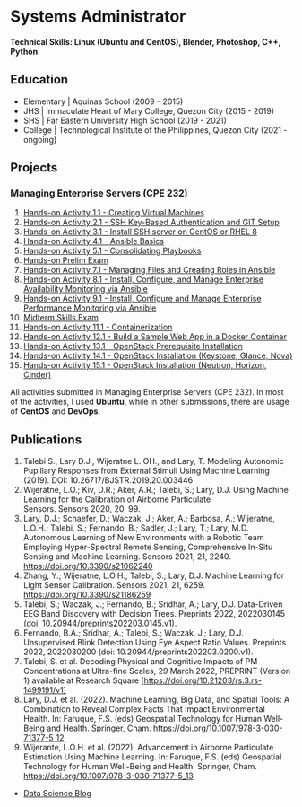 # Systems Administrator

#### Technical Skills: Linux (Ubuntu and CentOS), Blender, Photoshop, C++, Python

## Education
- Elementary | Aquinas School (2009 - 2015)								       		
- JHS	| Immaculate Heart of Mary College, Quezon City (2015 - 2019)	 			        		
- SHS | Far Eastern University High School (2019 - 2021)
- College | Technological Institute of the Philippines, Quezon City (2021 - ongoing)

## Projects
### Managing Enterprise Servers (CPE 232)
1. [Hands-on Activity 1.1 - Creating Virtual Machines](https://www.mdpi.com/1424-8220/22/8/3048)
2. [Hands-on Activity 2.1 - SSH Key-Based Authentication and GIT Setup](https://www.mdpi.com/1424-8220/22/8/3048)
3. [Hands-on Activity 3.1 - Install SSH server on CentOS or RHEL 8](https://www.mdpi.com/1424-8220/22/8/3048)
4. [Hands-on Activity 4.1 - Ansible Basics](https://www.mdpi.com/1424-8220/22/8/3048)
5. [Hands-on Activity 5.1 - Consolidating Playbooks](https://www.mdpi.com/1424-8220/22/8/3048)
6. [Hands-on Prelim Exam](https://github.com/emmancuyugan/Cuyugan_PrelimExam)
7. [Hands-on Activity 7.1 - Managing Files and Creating Roles in Ansible](https://www.mdpi.com/1424-8220/22/8/3048)
8. [Hands-on Activity 8.1 - Install, Configure, and Manage Enterprise Availability Monitoring via Ansible](https://www.mdpi.com/1424-8220/22/8/3048)
9. [Hands-on Activity 9.1 - Install, Configure and Manage Enterprise Performance Monitoring via Ansible](https://www.mdpi.com/1424-8220/22/8/3048)
10. [Midterm Skills Exam](https://github.com/emmancuyugan/CPE_MIDEXAM_CUYUGAN)
11. [Hands-on Activity 11.1 - Containerization](https://www.mdpi.com/1424-8220/22/8/3048)
12. [Hands-on Activity 12.1 - Build a Sample Web App in a Docker Container](https://www.mdpi.com/1424-8220/22/8/3048)
13. [Hands-on Activity 13.1 - OpenStack Prerequisite Installation](https://www.mdpi.com/1424-8220/22/8/3048)
14. [Hands-on Activity 14.1 - OpenStack Installation (Keystone, Glance, Nova)](https://www.mdpi.com/1424-8220/22/8/3048)
15. [Hands-on Activity 15.1 - OpenStack Installation (Neutron, Horizon, Cinder)](https://www.mdpi.com/1424-8220/22/8/3048)

All activities submitted in Managing Enterprise Servers (CPE 232). In most of the activities, I used **Ubuntu**, while in other submissions, there are usage of **CentOS** and **DevOps**.

## Publications
1. Talebi S., Lary D.J., Wijeratne L. OH., and Lary, T. Modeling Autonomic Pupillary Responses from External Stimuli Using Machine Learning (2019). DOI: 10.26717/BJSTR.2019.20.003446
2. Wijeratne, L.O.; Kiv, D.R.; Aker, A.R.; Talebi, S.; Lary, D.J. Using Machine Learning for the Calibration of Airborne Particulate Sensors. Sensors 2020, 20, 99.
3. Lary, D.J.; Schaefer, D.; Waczak, J.; Aker, A.; Barbosa, A.; Wijeratne, L.O.H.; Talebi, S.; Fernando, B.; Sadler, J.; Lary, T.; Lary, M.D. Autonomous Learning of New Environments with a Robotic Team Employing Hyper-Spectral Remote Sensing, Comprehensive In-Situ Sensing and Machine Learning. Sensors 2021, 21, 2240. https://doi.org/10.3390/s21062240
4. Zhang, Y.; Wijeratne, L.O.H.; Talebi, S.; Lary, D.J. Machine Learning for Light Sensor Calibration. Sensors 2021, 21, 6259. https://doi.org/10.3390/s21186259
5. Talebi, S.; Waczak, J.; Fernando, B.; Sridhar, A.; Lary, D.J. Data-Driven EEG Band Discovery with Decision Trees. Preprints 2022, 2022030145 (doi: 10.20944/preprints202203.0145.v1).
6. Fernando, B.A.; Sridhar, A.; Talebi, S.; Waczak, J.; Lary, D.J. Unsupervised Blink Detection Using Eye Aspect Ratio Values. Preprints 2022, 2022030200 (doi: 10.20944/preprints202203.0200.v1).
7. Talebi, S. et al. Decoding Physical and Cognitive Impacts of PM Concentrations at Ultra-fine Scales, 29 March 2022, PREPRINT (Version 1) available at Research Square [https://doi.org/10.21203/rs.3.rs-1499191/v1]
8. Lary, D.J. et al. (2022). Machine Learning, Big Data, and Spatial Tools: A Combination to Reveal Complex Facts That Impact Environmental Health. In: Faruque, F.S. (eds) Geospatial Technology for Human Well-Being and Health. Springer, Cham. https://doi.org/10.1007/978-3-030-71377-5_12
9. Wijerante, L.O.H. et al. (2022). Advancement in Airborne Particulate Estimation Using Machine Learning. In: Faruque, F.S. (eds) Geospatial Technology for Human Well-Being and Health. Springer, Cham. https://doi.org/10.1007/978-3-030-71377-5_13

- [Data Science Blog](https://medium.com/@shawhin)
